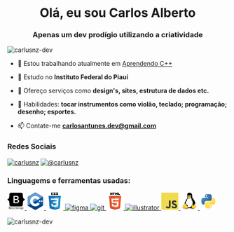 <h1 align="center">Olá, eu sou Carlos Alberto</h1>
<h3 align="center">Apenas um dev prodígio utilizando a criatividade</h3>

<p align="left"> <img src="https://komarev.com/ghpvc/?username=carlusnz-dev&label=Profile%20views&color=0e75b6&style=flat" alt="carlusnz-dev" /> </p>

- 🔭 Estou trabalhando atualmente em [Aprendendo C++](https://github.com/carlusnz-dev/aprendendo-cpp)

- 🌱 Estudo no **Instituto Federal do Piauí**

- 🤝 Ofereço serviços como **design's, sites, estrutura de dados etc.**

- 💬 Habilidades: **tocar instrumentos como violão, teclado; programação; desenho; esportes.**

- 📫 Contate-me **carlosantunes.dev@gmail.com**

<h3 align="left">Redes Sociais</h3>
<p align="left">
<a href="https://linkedin.com/in/carlusnz" target="blank"><img align="center" src="https://raw.githubusercontent.com/rahuldkjain/github-profile-readme-generator/master/src/images/icons/Social/linked-in-alt.svg" alt="carlusnz" height="30" width="40" /></a>
<a href="https://instagram.com/@carlusnz" target="blank"><img align="center" src="https://raw.githubusercontent.com/rahuldkjain/github-profile-readme-generator/master/src/images/icons/Social/instagram.svg" alt="@carlusnz" height="30" width="40" /></a>
</p>

<h3 align="left">Linguagems e ferramentas usadas:</h3>
<p align="left"> <a href="https://getbootstrap.com" target="_blank" rel="noreferrer"> <img src="https://raw.githubusercontent.com/devicons/devicon/master/icons/bootstrap/bootstrap-plain-wordmark.svg" alt="bootstrap" width="40" height="40"/> </a> <a href="https://www.w3schools.com/cpp/" target="_blank" rel="noreferrer"> <img src="https://raw.githubusercontent.com/devicons/devicon/master/icons/cplusplus/cplusplus-original.svg" alt="cplusplus" width="40" height="40"/> </a> <a href="https://www.w3schools.com/css/" target="_blank" rel="noreferrer"> <img src="https://raw.githubusercontent.com/devicons/devicon/master/icons/css3/css3-original-wordmark.svg" alt="css3" width="40" height="40"/> </a> <a href="https://www.figma.com/" target="_blank" rel="noreferrer"> <img src="https://www.vectorlogo.zone/logos/figma/figma-icon.svg" alt="figma" width="40" height="40"/> </a> <a href="https://git-scm.com/" target="_blank" rel="noreferrer"> <img src="https://www.vectorlogo.zone/logos/git-scm/git-scm-icon.svg" alt="git" width="40" height="40"/> </a> <a href="https://www.w3.org/html/" target="_blank" rel="noreferrer"> <img src="https://raw.githubusercontent.com/devicons/devicon/master/icons/html5/html5-original-wordmark.svg" alt="html5" width="40" height="40"/> </a> <a href="https://www.adobe.com/in/products/illustrator.html" target="_blank" rel="noreferrer"> <img src="https://www.vectorlogo.zone/logos/adobe_illustrator/adobe_illustrator-icon.svg" alt="illustrator" width="40" height="40"/> </a> <a href="https://developer.mozilla.org/en-US/docs/Web/JavaScript" target="_blank" rel="noreferrer"> <img src="https://raw.githubusercontent.com/devicons/devicon/master/icons/javascript/javascript-original.svg" alt="javascript" width="40" height="40"/> </a> <a href="https://www.linux.org/" target="_blank" rel="noreferrer"> <img src="https://raw.githubusercontent.com/devicons/devicon/master/icons/linux/linux-original.svg" alt="linux" width="40" height="40"/> </a> <a href="https://www.python.org" target="_blank" rel="noreferrer"> <img src="https://raw.githubusercontent.com/devicons/devicon/master/icons/python/python-original.svg" alt="python" width="40" height="40"/> </a> </p>

<p><img align="center" src="https://github-readme-stats.vercel.app/api/top-langs?username=carlusnz-dev&show_icons=true&locale=en&layout=compact" alt="carlusnz-dev" /></p>
